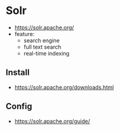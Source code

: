 # Solr
- https://solr.apache.org/
- feature:
  - search engine
  - full text search
  - real-time indexing

## Install
* https://solr.apache.org/downloads.html

## Config
* https://solr.apache.org/guide/

